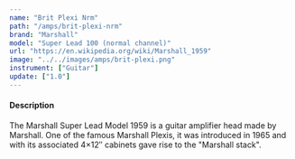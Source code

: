 ```yaml
---
name: "Brit Plexi Nrm"
path: "/amps/brit-plexi-nrm"
brand: "Marshall"
model: "Super Lead 100 (normal channel)"
url: "https://en.wikipedia.org/wiki/Marshall_1959"
image: "../../images/amps/brit-plexi.png"
instrument: ["Guitar"]
update: ["1.0"]
---
```

#### Description
The Marshall Super Lead Model 1959 is a guitar amplifier head made by Marshall. One of the famous Marshall Plexis, it was introduced in 1965 and with its associated 4×12″ cabinets gave rise to the "Marshall stack".